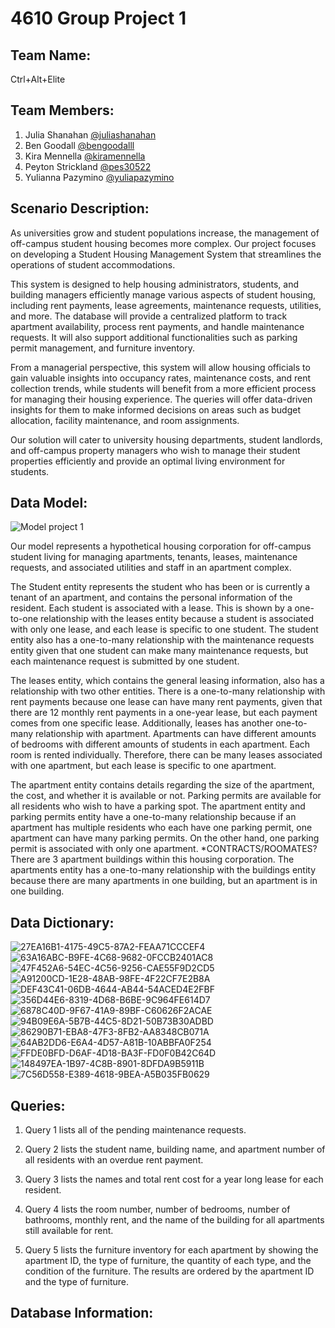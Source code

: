 # 4610 Group Project 1

## Team Name:
Ctrl+Alt+Elite

## Team Members:
1. Julia Shanahan [@juliashanahan](https://github.com/juliashanahan)
2. Ben Goodall [@bengoodalll](https://github.com/bengoodalll)
3. Kira Mennella [@kiramennella](https://github.com/kiramennella)
4. Peyton Strickland [@pes30522](https://github.com/pes30522)
5. Yulianna Pazymino [@yuliapazymino](https://github.com/yuliapazymino)

## Scenario Description:
As universities grow and student populations increase, the management of off-campus student housing becomes more complex. Our project focuses on developing a Student Housing Management System that streamlines the operations of student accommodations.

This system is designed to help housing administrators, students, and building managers efficiently manage various aspects of student housing, including rent payments, lease agreements, maintenance requests, utilities, and more. The database will provide a centralized platform to track apartment availability, process rent payments, and handle maintenance requests. It will also support additional functionalities such as parking permit management, and furniture inventory.

From a managerial perspective, this system will allow housing officials to gain valuable insights into occupancy rates, maintenance costs, and rent collection trends, while students will benefit from a more efficient process for managing their housing experience. The queries will offer data-driven insights for them to make informed decisions on areas such as budget allocation, facility maintenance, and room assignments.

Our solution will cater to university housing departments, student landlords, and off-campus property managers who wish to manage their student properties efficiently and provide an optimal living environment for students.

## Data Model:
![Model project 1](https://github.com/user-attachments/assets/14c07fe7-a483-45ea-bc96-11df706f58ea)


Our model represents a hypothetical housing corporation for off-campus student living for managing apartments, tenants, leases, maintenance requests, and associated utilities and staff in an apartment complex. 

The Student entity represents the student who has been or is currently a tenant of an apartment, and contains the personal information of the resident. Each student is associated with a lease. This is shown by a one-to-one relationship with the leases entity because a student is associated with only one lease, and each lease is specific to one student. The student entity also has a one-to-many relationship with the maintenance requests entity given that one student can make many maintenance requests, but each maintenance request is submitted by one student.

The leases entity, which contains the general leasing information, also has a relationship with two other entities. There is a one-to-many relationship with rent payments because one lease can have many rent payments, given that there are 12 monthly rent payments in a one-year lease, but each payment comes from one specific lease. Additionally, leases has another one-to-many relationship with apartment. Apartments can have different amounts of bedrooms with different amounts of students in each apartment. Each room is rented individually. Therefore, there can be many leases associated with one apartment, but each lease is specific to one apartment.

The apartment entity contains details regarding the size of the apartment, the cost, and whether it is available or not. Parking permits are available for all residents who wish to have a parking spot. The apartment entity and parking permits entity have a one-to-many relationship because if an apartment has multiple residents who each have one parking permit, one apartment can have many parking permits. On the other hand, one parking permit is associated with only one apartment. *CONTRACTS/ROOMATES? There are 3 apartment buildings within this housing corporation. The apartments entity has a one-to-many relationship with the buildings entity because there are many apartments in one building, but an apartment is in one building.

## Data Dictionary:

![27EA16B1-4175-49C5-87A2-FEAA71CCCEF4](https://github.com/user-attachments/assets/b28eb736-4a08-412d-81dc-6e7c26f6bd20)
![63A16ABC-B9FE-4C68-9682-0FCCB2401AC8](https://github.com/user-attachments/assets/30604c93-b503-4aea-a6a4-6e10e84dffb7)
![47F452A6-54EC-4C56-9256-CAE55F9D2CD5](https://github.com/user-attachments/assets/43d2a1c2-45ca-4411-92ed-7e307b15c1dd)
![A91200CD-1E28-48AB-98FE-4F22CF7E2B8A](https://github.com/user-attachments/assets/080e083a-653c-4b6e-8ad3-f592126ed835)
![DEF43C41-06DB-4644-AB44-54ACED4E2FBF](https://github.com/user-attachments/assets/cc27765d-9b6c-467b-8ab8-02dbe0a9e307)
![356D44E6-8319-4D68-B6BE-9C964FE614D7](https://github.com/user-attachments/assets/8cb1af20-b358-422d-ab5e-2c66daf2a7a4)
![6878C40D-9F67-41A9-89BF-C60626F2ACAE](https://github.com/user-attachments/assets/912cd70d-9cf1-49c6-a984-79ef5b3a0ee6)
![94B09E6A-5B7B-44C5-8D21-50B73B30ADBD](https://github.com/user-attachments/assets/2b18ffd6-3f42-4a89-be35-27d768b577ca)
![86290B71-EBA8-47F3-8FB2-AA8348CB071A](https://github.com/user-attachments/assets/524df752-3be0-43ec-97c5-0967f37f10bd)
![64AB2DD6-E6A4-4D57-A81B-10ABBFA0F254](https://github.com/user-attachments/assets/84fac451-92f2-4058-87d3-38fbdfa5a59e)
![FFDE0BFD-D6AF-4D18-BA3F-FD0F0B42C64D](https://github.com/user-attachments/assets/e07e77fc-f9c9-45f0-8a55-7c6e79ad4224)
![148497EA-1B97-4C8B-8901-8DFDA9B5911B](https://github.com/user-attachments/assets/2b8e0c4a-402f-4ffe-8b78-22d95b1a295f)
![7C56D558-E389-4618-9BEA-A5B035FB0629](https://github.com/user-attachments/assets/4cfe44cb-0cf0-4150-8ca6-80e7972d350f)


## Queries: 
1. Query 1 lists all of the pending maintenance requests.

2. Query 2 lists the student name, building name, and apartment number of all residents with an overdue rent payment.

3. Query 3 lists the names and total rent cost for a year long lease for each resident.

4. Query 4 lists the room number, number of bedrooms, number of bathrooms, monthly rent, and the name of the building for all apartments still available for rent.

5. Query 5 lists the furniture inventory for each apartment by showing the apartment ID, the type of furniture, the quantity of each type, and the condition of the furniture. The results are ordered by the apartment ID and the type of furniture.

## Database Information:
